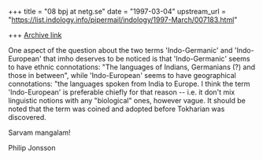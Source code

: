 +++
title = "08 bpj at netg.se"
date = "1997-03-04"
upstream_url = "https://list.indology.info/pipermail/indology/1997-March/007183.html"

+++
[Archive link](https://list.indology.info/pipermail/indology/1997-March/007183.html)


One aspect of the question about the two terms 'Indo-Germanic' and
'Indo-European' that imho deserves to be noticed is that 'Indo-Germanic'
seems to have ethnic connotations: "The languages of Indians, Germanians
(?) and those in between", while 'Indo-European' seems to have geographical
connotations: "the languages spoken from India to Europe. I think the term
'Indo-European' is preferable chiefly for that reason -- i.e. it don't mix
linguistic notions with any "biological" ones, however vague. It should be
noted that the term was coined and adopted before Tokharian was discovered.

Sarvam mangalam!

Philip Jonsson <bpj at netg.se>






